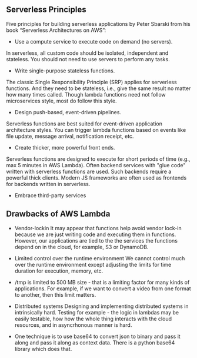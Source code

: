 
## Serverless Principles

Five principles for building serverless applications by Peter Sbarski from his book “Serverless Architectures on AWS”: 

* Use a compute service to execute code on demand (no servers).

In serverless, all custom code should be isolated, independent and stateless. You should not need to use servers to perform any tasks. 

* Write single-purpose stateless functions.

The classic Single Responsibility Principle (SRP) applies for serverless functions. And they need to be stateless, i.e., give the same result no matter how many times called. Though lambda functions need not follow microservices style, most do follow this style. 

* Design push-based, event-driven pipelines.

Serverless functions are best suited for event-driven application architecture styles. You can trigger lambda functions based on events like file update, message arrival, notification receipt, etc. 

* Create thicker, more powerful front ends.

Serverless functions are designed to execute for short periods of time (e.g., max 5 minutes in AWS Lambda). Often backend services with "glue code" written with serverless functions are used. Such backends require a powerful thick clients. Modern JS frameworks are often used as frontends for backends written in serverless. 

* Embrace third-party services

## Drawbacks of AWS Lambda

* Vendor-lockin 
It may appear that functions help avoid vendor lock-in because we are just writing code and executing them in functions. However, our applications are tied to the the services the functions depend on in the cloud, for example, S3 or DynamoDB. 

* Limited control over the runtime environment 
  We cannot control much over the runtime environment except adjusting the limits for time duration for execution, memory, etc. 

* /tmp is limited to 500 MB size - that is a limiting factor for many kinds of applications. For example, if we want to convert a video from one format to another, then this limit matters. 

* Distributed systems
  Designing and implementing distributed systems in intrinsically hard. Testing for example - the logic in lambdas may be easily testable, how how the whole thing interacts with the cloud resources, and in asyncrhonous manner is hard.

* One technique is to use base64 to convert json to binary and pass it along and pass it along as context data. There is a python base64 library which does that.





